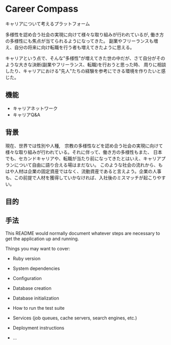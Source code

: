 # Career Compass 
キャリアについて考えるプラットフォーム

多様性を認め合う社会の実現に向けて様々な取り組みが行われているが, 働き方の多様性にも焦点が当てられるようになってきた。
副業やフリーランスも増え、自分の将来に向け転職を行う者も増えてきたように思える。

キャリアという点で、そんな"多様性"が増えてきた世の中だが、さて自分がそのような大きな決断(副業やフリーランス、転職)を行おうと思った時、
周りに相談したり、キャリアにおける"先人"たちの経験を参考にできる環境を作りたいと感じた。


## 機能
* キャリアネットワーク
* キャリアQ&A

## 背景

現在、世界では性別や人種,　宗教の多様性などを認め合う社会の実現に向けて様々な取り組みが行われている。それに伴って、働き方の多様性もまた、
日本でも、セカンドキャリアや、転職が当たり前になってきたとはいえ、キャリアプランについて自由に語り合える場はまだない。
このような社会の流れから、もはや人材は企業の固定資産ではなく、流動資産であると言えよう。企業の人事も、この前提で人材を獲得していかなければ、入社後のミスマッチが起こりやすい。

## 目的

## 手法







This README would normally document whatever steps are necessary to get the
application up and running.

Things you may want to cover:

* Ruby version

* System dependencies

* Configuration

* Database creation

* Database initialization

* How to run the test suite

* Services (job queues, cache servers, search engines, etc.)

* Deployment instructions

* ...

